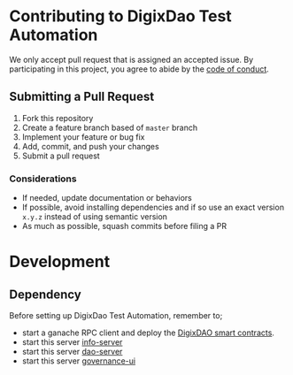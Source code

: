 # Contributing to DigixDao Test Automation

 We only accept pull request that is assigned an accepted issue. By
participating in this project, you agree to abide by the [code of
conduct](./CODE_OF_CONDUCT.md "code of conduct").

 ## Submitting a Pull Request
1. Fork this repository
2. Create a feature branch based of `master` branch
3. Implement your feature or bug fix
4. Add, commit, and push your changes
5. Submit a pull request

 ### Considerations

 - If needed, update documentation or behaviors
- If possible, avoid installing dependencies and if so use an exact
  version `x.y.z` instead of using semantic version
- As much as possible, squash commits before filing a PR

 # Development
## Dependency

Before setting up DigixDao Test Automation, remember to;
 - start a ganache RPC client and deploy the [DigixDAO smart contracts](https://github.com/dao-contracts).
 - start this server [info-server](https://github.com/DigixGlobal/info-server "info-server")
 - start this server [dao-server](https://github.com/DigixGlobal/dao-server "dao-server")
 - start this server [governance-ui](https://github.com/DigixGlobal/governance-ui "governance-ui")
 
